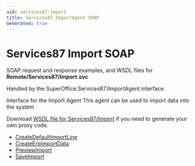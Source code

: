 ```yaml
---
uid: services87-import
title: Services87.ImportAgent SOAP
Generated: true
---
```


# Services87 Import SOAP

SOAP request and response examples, and WSDL files for **Remote/Services87/Import.svc**

Handled by the <see cref="T:SuperOffice.Services87.IImportAgent">SuperOffice.Services87.IImportAgent</see> interface.

Interface for the Import Agent
This agent can be used to import data into the system

Download [WSDL file for Services87/Import](../Services87-Import.md) if you need to generate your own proxy code.

* [CreateDefaultImportLine](CreateDefaultImportLine.md)
* [CreateErpImportData](CreateErpImportData.md)
* [PreviewImport](PreviewImport.md)
* [SaveImport](SaveImport.md)
